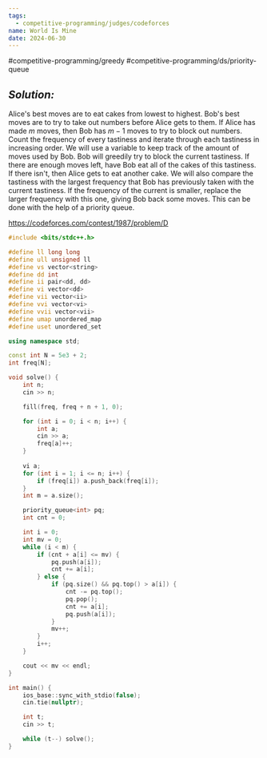 ```yaml
---
tags:
  - competitive-programming/judges/codeforces
name: World Is Mine
date: 2024-06-30
---
```

#competitive-programming/greedy #competitive-programming/ds/priority-queue 
## _Solution:_
Alice's best moves are to eat cakes from lowest to highest. Bob's best moves are to try to take out numbers before Alice gets to them. If Alice has made $m$ moves, then Bob has $m-1$ moves to try to block out numbers. Count the frequency of every tastiness and iterate through each tastiness in increasing order. We will use a variable to keep track of the amount of moves used by Bob. Bob will greedily try to block the current tastiness. If there are enough moves left, have Bob eat all of the cakes of this tastiness. If there isn't, then Alice gets to eat another cake. We will also compare the tastiness with the largest frequency that Bob has previously taken with the current tastiness. If the frequency of the current is smaller, replace the larger frequency with this one, giving Bob back some moves. This can be done with the help of a priority queue.

https://codeforces.com/contest/1987/problem/D
```cpp
#include <bits/stdc++.h>

#define ll long long
#define ull unsigned ll
#define vs vector<string>
#define dd int
#define ii pair<dd, dd>
#define vi vector<dd>
#define vii vector<ii>
#define vvi vector<vi>
#define vvii vector<vii>
#define umap unordered_map
#define uset unordered_set

using namespace std;

const int N = 5e3 + 2;
int freq[N];

void solve() {
    int n;
    cin >> n;

    fill(freq, freq + n + 1, 0);

    for (int i = 0; i < n; i++) {
        int a;
        cin >> a;
        freq[a]++;
    }
    
    vi a;
    for (int i = 1; i <= n; i++) {
        if (freq[i]) a.push_back(freq[i]);
    }
    int m = a.size();

    priority_queue<int> pq;
    int cnt = 0;

    int i = 0;
    int mv = 0;
    while (i < m) {
        if (cnt + a[i] <= mv) {
            pq.push(a[i]);
            cnt += a[i];
        } else {
            if (pq.size() && pq.top() > a[i]) {
                cnt -= pq.top();
                pq.pop();
                cnt += a[i];
                pq.push(a[i]);
            }
            mv++;
        }
        i++;
    }

    cout << mv << endl;
}

int main() {
    ios_base::sync_with_stdio(false);
    cin.tie(nullptr);

    int t;
    cin >> t;

    while (t--) solve();
}
```
